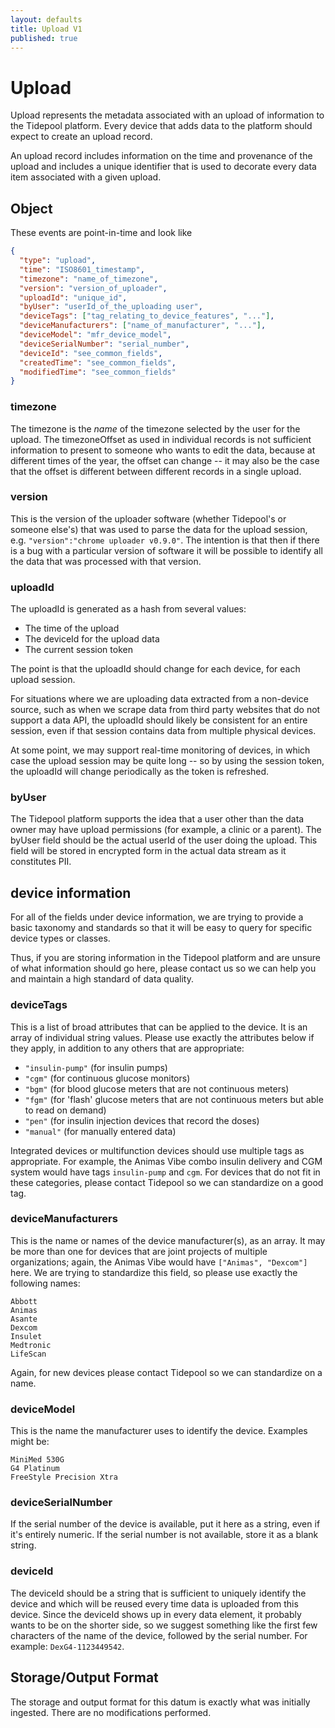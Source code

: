 ```yaml
---
layout: defaults
title: Upload V1
published: true
---
```

# Upload

Upload represents the metadata associated with an upload of information to the Tidepool platform. Every device that adds data to the platform should expect to create an upload record.

An upload record includes information on the time and provenance of the upload and includes a unique identifier that is used to decorate every data item associated with a given upload.


## Object
These events are point-in-time and look like


~~~json
{
  "type": "upload",
  "time": "ISO8601_timestamp",
  "timezone": "name_of_timezone",
  "version": "version_of_uploader",
  "uploadId": "unique_id",
  "byUser": "userId_of_the_uploading user",
  "deviceTags": ["tag_relating_to_device_features", "..."],
  "deviceManufacturers": ["name_of_manufacturer", "..."],
  "deviceModel": "mfr_device_model",
  "deviceSerialNumber": "serial_number",
  "deviceId": "see_common_fields",
  "createdTime": "see_common_fields",
  "modifiedTime": "see_common_fields"
}
~~~

### timezone

The timezone is the *name* of the timezone selected by the user for the upload. The timezoneOffset as used in individual records is not sufficient information to present to someone who wants to edit the data, because at different times of the year, the offset can change -- it may also be the case that the offset is different between different records in a single upload.

### version

This is the version of the uploader software (whether Tidepool's or someone else's) that was used to parse the data for the upload session, e.g. `"version":"chrome uploader v0.9.0"`. The intention is that then if there is a bug with a particular version of software it will be possible to identify all the data that was processed with that version.

### uploadId

The uploadId is generated as a hash from several values:

* The time of the upload
* The deviceId for the upload data
* The current session token

The point is that the uploadId should change for each device, for each upload session.

For situations where we are uploading data extracted from a non-device source, such as when we scrape data from third party websites that do not support a data API, the uploadId should likely be consistent for an entire session, even if that session contains data from multiple physical devices.

At some point, we may support real-time monitoring of devices, in which case the upload session may be quite long -- so by using the session token, the uploadId will change periodically as the token is refreshed.

### byUser

The Tidepool platform supports the idea that a user other than the data owner may have upload permissions (for example, a clinic or a parent). The byUser field should be the actual userId of the user doing the upload. This field will be stored in encrypted form in the actual data stream as it constitutes PII.

## device information

For all of the fields under device information, we are trying to provide a basic taxonomy and standards so that it will be easy to query for specific device types or classes.

Thus, if you are storing information in the Tidepool platform and are unsure of what information should go here, please contact us so we can help you and maintain a high standard of data quality.

### deviceTags
This is a list of broad attributes that can be applied to the device. It is an array of individual string values. Please use exactly the attributes below if they apply, in addition to any others that are appropriate:

* `"insulin-pump"` (for insulin pumps)
* `"cgm"` (for continuous glucose monitors)
* `"bgm"` (for blood glucose meters that are not continuous meters)
* `"fgm"` (for 'flash' glucose meters that are not continuous meters but able to read on demand)
* `"pen"` (for insulin injection devices that record the doses)
* `"manual"` (for manually entered data)

Integrated devices or multifunction devices should use multiple tags as appropriate. For example, the Animas Vibe combo insulin delivery and CGM system would have tags `insulin-pump` and `cgm`. For devices that do not fit in these categories, please contact Tidepool so we can standardize on a good tag.

### deviceManufacturers

This is the name or names of the device manufacturer(s), as an array. It may be more than one for devices that are joint projects of multiple organizations; again, the Animas Vibe would have `["Animas", "Dexcom"]` here. We are trying to standardize this field, so please use exactly the following names:

    Abbott
    Animas
    Asante
    Dexcom
    Insulet
    Medtronic
    LifeScan

Again, for new devices please contact Tidepool so we can standardize on a name.

### deviceModel

This is the name the manufacturer uses to identify the device. Examples might be:

    MiniMed 530G
    G4 Platinum
    FreeStyle Precision Xtra

### deviceSerialNumber

If the serial number of the device is available, put it here as a string, even if it's entirely numeric. If the serial number is not available, store it as a blank string.


### deviceId

The deviceId should be a string that is sufficient to uniquely identify the device and which will be reused every time data is uploaded from this device. Since the deviceId shows up in every data element, it probably wants to be on the shorter side, so we suggest something like the first few characters of the name of the device, followed by the serial number. For example: `DexG4-1123449542`.



## Storage/Output Format

The storage and output format for this datum is exactly what was initially ingested.  There are no modifications performed.